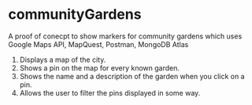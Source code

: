 # communityGardens

A proof of conecpt to show markers for community gardens which uses Google Maps API, MapQuest, Postman, MongoDB Atlas

1. Displays a map of the city.
2. Shows a pin on the map for every known garden.
3. Shows the name and a description of the garden when you click on a pin.
4. Allows the user to filter the pins displayed in some way.
